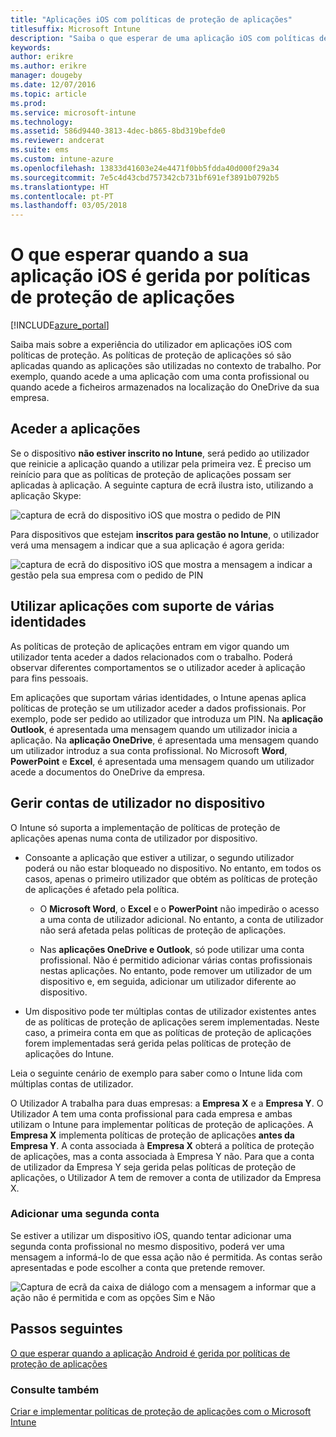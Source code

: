 ```yaml
---
title: "Aplicações iOS com políticas de proteção de aplicações"
titlesuffix: Microsoft Intune
description: "Saiba o que esperar de uma aplicação iOS com políticas de proteção."
keywords: 
author: erikre
ms.author: erikre
manager: dougeby
ms.date: 12/07/2016
ms.topic: article
ms.prod: 
ms.service: microsoft-intune
ms.technology: 
ms.assetid: 586d9440-3813-4dec-b865-8bd319befde0
ms.reviewer: andcerat
ms.suite: ems
ms.custom: intune-azure
ms.openlocfilehash: 13833d41603e24e4471f0bb5fdda40d000f29a34
ms.sourcegitcommit: 7e5c4d43cbd757342cb731bf691ef3891b0792b5
ms.translationtype: HT
ms.contentlocale: pt-PT
ms.lasthandoff: 03/05/2018
---
```

# <a name="what-to-expect-when-your-ios-app-is-managed-by-app-protection-policies"></a>O que esperar quando a sua aplicação iOS é gerida por políticas de proteção de aplicações

[!INCLUDE[azure_portal](./includes/azure_portal.md)]

Saiba mais sobre a experiência do utilizador em aplicações iOS com políticas de proteção. As políticas de proteção de aplicações só são aplicadas quando as aplicações são utilizadas no contexto de trabalho. Por exemplo, quando acede a uma aplicação com uma conta profissional ou quando acede a ficheiros armazenados na localização do OneDrive da sua empresa.
##  <a name="accessing-apps"></a>Aceder a aplicações

Se o dispositivo **não estiver inscrito no Intune**, será pedido ao utilizador que reinicie a aplicação quando a utilizar pela primeira vez.  É preciso um reinício para que as políticas de proteção de aplicações possam ser aplicadas à aplicação. A seguinte captura de ecrã ilustra isto, utilizando a aplicação Skype:


![captura de ecrã do dispositivo iOS que mostra o pedido de PIN](./media/ios-pin-prompt.png)

Para dispositivos que estejam **inscritos para gestão no Intune**, o utilizador verá uma mensagem a indicar que a sua aplicação é agora gerida:

![captura de ecrã do dispositivo iOS que mostra a mensagem a indicar a gestão pela sua empresa com o pedido de PIN](./media/ios-managed-devices-pin-prompt.png)

##  <a name="using-apps-with-multi-identity-support"></a>Utilizar aplicações com suporte de várias identidades

As políticas de proteção de aplicações entram em vigor quando um utilizador tenta aceder a dados relacionados com o trabalho.  Poderá observar diferentes comportamentos se o utilizador aceder à aplicação para fins pessoais. 

Em aplicações que suportam várias identidades, o Intune apenas aplica políticas de proteção se um utilizador aceder a dados profissionais.  Por exemplo, pode ser pedido ao utilizador que introduza um PIN.  Na **aplicação Outlook**, é apresentada uma mensagem quando um utilizador inicia a aplicação. Na **aplicação OneDrive**, é apresentada uma mensagem quando um utilizador introduz a sua conta profissional.  No Microsoft **Word**, **PowerPoint** e **Excel**, é apresentada uma mensagem quando um utilizador acede a documentos do OneDrive da empresa.
##  <a name="managing-user-accounts-on-the-device"></a>Gerir contas de utilizador no dispositivo

O Intune só suporta a implementação de políticas de proteção de aplicações apenas numa conta de utilizador por dispositivo.

* Consoante a aplicação que estiver a utilizar, o segundo utilizador poderá ou não estar bloqueado no dispositivo. No entanto, em todos os casos, apenas o primeiro utilizador que obtém as políticas de proteção de aplicações é afetado pela política.
  * O **Microsoft Word**, o **Excel** e o **PowerPoint** não impedirão o acesso a uma conta de utilizador adicional. No entanto, a conta de utilizador não será afetada pelas políticas de proteção de aplicações.

  * Nas **aplicações OneDrive e Outlook**, só pode utilizar uma conta profissional.  Não é permitido adicionar várias contas profissionais nestas aplicações.  No entanto, pode remover um utilizador de um dispositivo e, em seguida, adicionar um utilizador diferente ao dispositivo.

* Um dispositivo pode ter múltiplas contas de utilizador existentes antes de as políticas de proteção de aplicações serem implementadas. Neste caso, a primeira conta em que as políticas de proteção de aplicações forem implementadas será gerida pelas políticas de proteção de aplicações do Intune.


Leia o seguinte cenário de exemplo para saber como o Intune lida com múltiplas contas de utilizador.

O Utilizador A trabalha para duas empresas: a **Empresa X** e a **Empresa Y**. O Utilizador A tem uma conta profissional para cada empresa e ambas utilizam o Intune para implementar políticas de proteção de aplicações. A **Empresa X** implementa políticas de proteção de aplicações **antes da** **Empresa Y**. A conta associada à **Empresa X** obterá a política de proteção de aplicações, mas a conta associada à Empresa Y não. Para que a conta de utilizador da Empresa Y seja gerida pelas políticas de proteção de aplicações, o Utilizador A tem de remover a conta de utilizador da Empresa X.
### <a name="adding-a-second-account"></a>Adicionar uma segunda conta

Se estiver a utilizar um dispositivo iOS, quando tentar adicionar uma segunda conta profissional no mesmo dispositivo, poderá ver uma mensagem a informá-lo de que essa ação não é permitida.  As contas serão apresentadas e pode escolher a conta que pretende remover.

![Captura de ecrã da caixa de diálogo com a mensagem a informar que a ação não é permitida e com as opções Sim e Não](./media/ios-switch-user.PNG)

## <a name="next-steps"></a>Passos seguintes
[O que esperar quando a aplicação Android é gerida por políticas de proteção de aplicações](app-protection-enabled-apps-android.md)
### <a name="see-also"></a>Consulte também
[Criar e implementar políticas de proteção de aplicações com o Microsoft Intune](app-protection-policies.md)
